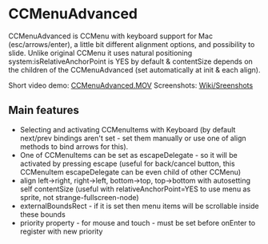 CCMenuAdvanced 
==================

CCMenuAdvanced is CCMenu with keyboard support for Mac (esc/arrows/enter), a little bit different alignment options,
and possibility to slide. Unlike original CCMenu it uses natural positioning system:isRelativeAnchorPoint is YES by
 default & contentSize depends on the children of the CCMenuAdvanced (set automatically at init & each align).

Short video demo: [CCMenuAdvanced.MOV](http://dl.getdropbox.com/u/1765875/CCMenuAdvanced.MOV "CCMenuAdvanced video demo")
Screenshots: [Wiki/Sreenshots](https://github.com/psineur/CCMenuAdvanced/wiki/Screenshots "Screenshots" )


Main features
-------------
* Selecting and activating CCMenuItems with Keyboard 
(by default next/prev bindings aren't set - set them manually or use one of align methods to bind arrows for this).
* One of CCMenuItems can be set as escapeDelegate - so it will be activated by pressing escape (useful for back/cancel button, this CCMenuItem escapeDelegate can be even child of other CCMenu)
* align left->right, right->left, bottom->top, top->bottom with autosetting self contentSize (useful with relativeAnchorPoint=YES to use menu as sprite, not strange-fullscreen-node)
* externalBoundsRect - if it is set then menu items will be scrollable inside these bounds
* priority property - for mouse and touch - must be set before onEnter to register with new priority
